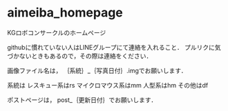 # aimeiba_homepage
KGロボコンサークルのホームページ

githubに慣れていない人はLINEグループにて連絡を入れること．
プルリクに気づかないときもあるので，その際は連絡をください．

画像ファイル名は，
｛系統｝_｛写真日付｝.imgでお願いします．

系統は
レスキュー系はrs
マイクロマウス系はmm
人型系はhm
その他はdf

ポストページは，
post_｛更新日付｝でお願いします．